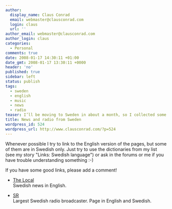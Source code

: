```yaml
---
author:
  display_name: Claus Conrad
  email: webmaster@clausconrad.com
  login: claus
  url: ''
author_email: webmaster@clausconrad.com
author_login: claus
categories:
  - Personal
comments: true
date: 2008-01-17 14:30:11 +01:00
date_gmt: 2008-01-17 13:30:11 +0000
header: 'no'
published: true
sidebar: left
status: publish
tags:
  - sweden
  - english
  - music
  - news
  - radio
teaser: I’ll be moving to Sweden in about a month, so I collected some links which I’d like to share here. I hope there is something of interest to you, whether you are thinking of moving to Sweden or just need some help for your holiday!
title: News and radio from Sweden
wordpress_id: 524
wordpress_url: http://www.clausconrad.com/?p=524
---
```

Whenever possible I try to link to the English version of the pages, but some of them are in Swedish only. Just try to use the dictionaries from my list (see my story "Links: Swedish language") or ask in the forums or me if you have trouble understanding something :-)

If you have some good links, please add a comment!

*   [The Local](https://www.thelocal.se/)  
    Swedish news in English.

*   [SR](https://sverigesradio.se/)  
    Largest Swedish radio broadcaster. Page in English and Swedish.
